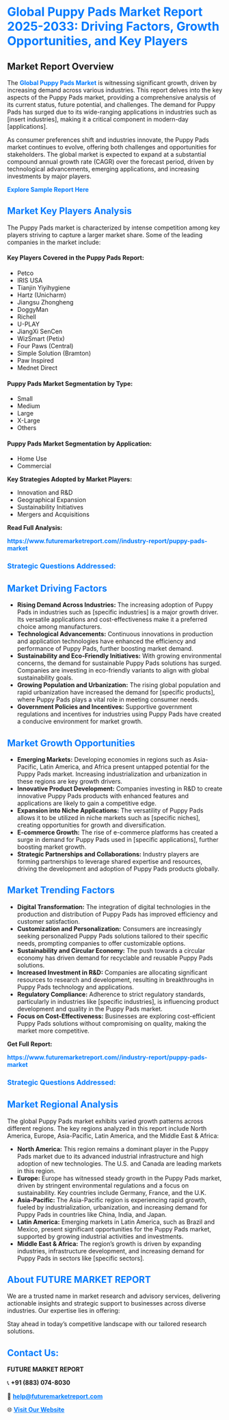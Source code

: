 <h1 style="color: #007BFF;">Global Puppy Pads Market Report 2025-2033: Driving Factors, Growth Opportunities, and Key Players</h1>

<section id="overview">
<h2>Market Report Overview</h2>
<p>The <a href="https://www.futuremarketreport.com//industry-report/puppy-pads-market" style="color: #007BFF; text-decoration: none;"><strong>Global Puppy Pads Market</strong></a> is witnessing significant growth, driven by increasing demand across various industries. This report delves into the key aspects of the Puppy Pads market, providing a comprehensive analysis of its current status, future potential, and challenges. The demand for Puppy Pads has surged due to its wide-ranging applications in industries such as [insert industries], making it a critical component in modern-day [applications].</p>
<p>As consumer preferences shift and industries innovate, the Puppy Pads market continues to evolve, offering both challenges and opportunities for stakeholders. The global market is expected to expand at a substantial compound annual growth rate (CAGR) over the forecast period, driven by technological advancements, emerging applications, and increasing investments by major players.</p>
</section>

<section id="overview">
<p><a href="https://www.futuremarketreport.com//request-sample/reportId=59921" style="color: #007BFF; text-decoration: none;"><strong>Explore Sample Report Here</strong></a></p>
</section>

<section id="key-players">
<h2 style="color: #007BFF;">Market Key Players Analysis</h2>
<p>The Puppy Pads market is characterized by intense competition among key players striving to capture a larger market share. Some of the leading companies in the market include:</p>
<h4>Key Players Covered in the Puppy Pads Report:</h4>
<ul><li>Petco</li><li>IRIS USA</li><li>Tianjin Yiyihygiene</li><li>Hartz (Unicharm)</li><li>Jiangsu Zhongheng</li><li>DoggyMan</li><li>Richell</li><li>U-PLAY</li><li>JiangXi SenCen</li><li>WizSmart (Petix)</li><li>Four Paws (Central)</li><li>Simple Solution (Bramton)</li><li>Paw Inspired</li><li>Mednet Direct</li></ul>
<h4>Puppy Pads Market Segmentation by Type:</h4>
<ul><li>Small</li><li>Medium</li><li>Large</li><li>X-Large</li><li>Others</li></ul>

<h4>Puppy Pads Market Segmentation by Application:</h4>
<ul><li>Home Use</li><li>Commercial</li></ul>
<p><strong>Key Strategies Adopted by Market Players:</strong></p>
<ul>
<li>Innovation and R&D</li>
<li>Geographical Expansion</li>
<li>Sustainability Initiatives</li>
<li>Mergers and Acquisitions</li>
</ul>
</section>

<section>
<p><strong>Read Full Analysis: </strong></p><a href="https://www.futuremarketreport.com//industry-report/puppy-pads-market" style="color: #007BFF; text-decoration: none;"><strong>https://www.futuremarketreport.com//industry-report/puppy-pads-market</strong></a>
<h3 style="color: #007BFF;">Strategic Questions Addressed:</h3>
</section>

<section id="driving-factors">
<h2 style="color: #007BFF;">Market Driving Factors</h2>
<ul>
<li><strong>Rising Demand Across Industries:</strong> The increasing adoption of Puppy Pads in industries such as [specific industries] is a major growth driver. Its versatile applications and cost-effectiveness make it a preferred choice among manufacturers.</li>
<li><strong>Technological Advancements:</strong> Continuous innovations in production and application technologies have enhanced the efficiency and performance of Puppy Pads, further boosting market demand.</li>
<li><strong>Sustainability and Eco-Friendly Initiatives:</strong> With growing environmental concerns, the demand for sustainable Puppy Pads solutions has surged. Companies are investing in eco-friendly variants to align with global sustainability goals.</li>
<li><strong>Growing Population and Urbanization:</strong> The rising global population and rapid urbanization have increased the demand for [specific products], where Puppy Pads plays a vital role in meeting consumer needs.</li>
<li><strong>Government Policies and Incentives:</strong> Supportive government regulations and incentives for industries using Puppy Pads have created a conducive environment for market growth.</li>
</ul>
</section>

<section id="growth-opportunities">
<h2 style="color: #007BFF;">Market Growth Opportunities</h2>
<ul>
<li><strong>Emerging Markets:</strong> Developing economies in regions such as Asia-Pacific, Latin America, and Africa present untapped potential for the Puppy Pads market. Increasing industrialization and urbanization in these regions are key growth drivers.</li>
<li><strong>Innovative Product Development:</strong> Companies investing in R&D to create innovative Puppy Pads products with enhanced features and applications are likely to gain a competitive edge.</li>
<li><strong>Expansion into Niche Applications:</strong> The versatility of Puppy Pads allows it to be utilized in niche markets such as [specific niches], creating opportunities for growth and diversification.</li>
<li><strong>E-commerce Growth:</strong> The rise of e-commerce platforms has created a surge in demand for Puppy Pads used in [specific applications], further boosting market growth.</li>
<li><strong>Strategic Partnerships and Collaborations:</strong> Industry players are forming partnerships to leverage shared expertise and resources, driving the development and adoption of Puppy Pads products globally.</li>
</ul>
</section>

<section id="trending-factors">
<h2 style="color: #007BFF;">Market Trending Factors</h2>
<ul>
<li><strong>Digital Transformation:</strong> The integration of digital technologies in the production and distribution of Puppy Pads has improved efficiency and customer satisfaction.</li>
<li><strong>Customization and Personalization:</strong> Consumers are increasingly seeking personalized Puppy Pads solutions tailored to their specific needs, prompting companies to offer customizable options.</li>
<li><strong>Sustainability and Circular Economy:</strong> The push towards a circular economy has driven demand for recyclable and reusable Puppy Pads solutions.</li>
<li><strong>Increased Investment in R&D:</strong> Companies are allocating significant resources to research and development, resulting in breakthroughs in Puppy Pads technology and applications.</li>
<li><strong>Regulatory Compliance:</strong> Adherence to strict regulatory standards, particularly in industries like [specific industries], is influencing product development and quality in the Puppy Pads market.</li>
<li><strong>Focus on Cost-Effectiveness:</strong> Businesses are exploring cost-efficient Puppy Pads solutions without compromising on quality, making the market more competitive.</li>
</ul>
</section>

<section>
<p><strong>Get Full Report: </strong></p><a href="https://www.futuremarketreport.com//industry-report/puppy-pads-market" style="color: #007BFF; text-decoration: none;"><strong>https://www.futuremarketreport.com//industry-report/puppy-pads-market</strong></a>
<h3 style="color: #007BFF;">Strategic Questions Addressed:</h3>
</section>


<section id="regional-analysis">
<h2 style="color: #007BFF;">Market Regional Analysis</h2>
<p>The global Puppy Pads market exhibits varied growth patterns across different regions. The key regions analyzed in this report include North America, Europe, Asia-Pacific, Latin America, and the Middle East & Africa:</p>
<ul>
<li><strong>North America:</strong> This region remains a dominant player in the Puppy Pads market due to its advanced industrial infrastructure and high adoption of new technologies. The U.S. and Canada are leading markets in this region.</li>
<li><strong>Europe:</strong> Europe has witnessed steady growth in the Puppy Pads market, driven by stringent environmental regulations and a focus on sustainability. Key countries include Germany, France, and the U.K.</li>
<li><strong>Asia-Pacific:</strong> The Asia-Pacific region is experiencing rapid growth, fueled by industrialization, urbanization, and increasing demand for Puppy Pads in countries like China, India, and Japan.</li>
<li><strong>Latin America:</strong> Emerging markets in Latin America, such as Brazil and Mexico, present significant opportunities for the Puppy Pads market, supported by growing industrial activities and investments.</li>
<li><strong>Middle East & Africa:</strong> The region’s growth is driven by expanding industries, infrastructure development, and increasing demand for Puppy Pads in sectors like [specific sectors].</li>
</ul>
</section>

<footer>
<h2 style="color: #007BFF;">About FUTURE MARKET REPORT</h2>
<p>We are a trusted name in market research and advisory services, delivering actionable insights and strategic support to businesses across diverse industries. Our expertise lies in offering:</p>

<p>Stay ahead in today’s competitive landscape with our tailored research solutions.</p>

<h2 style="color: #007BFF;">Contact Us:</h2>
<p><strong>FUTURE MARKET REPORT</strong></p>
<p>📞 <strong>+91 (883) 074-8030</strong></p>
<p>📧 <strong><a href="mailto:help@futuremarketreport.com" style="color: #007BFF;">help@futuremarketreport.com</a></strong></p>
<p>🌐 <strong><a href="https://www.futuremarketreport.com/" style="color: #007BFF;">Visit Our Website</a></strong></p>
</footer>